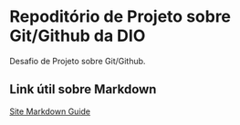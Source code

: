 # Repoditório de Projeto sobre Git/Github da DIO

Desafio de Projeto sobre Git/Github.

## Link útil sobre Markdown

<a href="https://www.markdownguide.org/" target="_blank">Site Markdown Guide</a>
